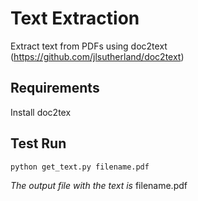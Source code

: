 # Text Extraction
Extract text from PDFs using doc2text (https://github.com/jlsutherland/doc2text)

## Requirements
Install doc2tex

## Test Run
`python get_text.py filename.pdf`

_The output file with the text is_ filename.pdf
